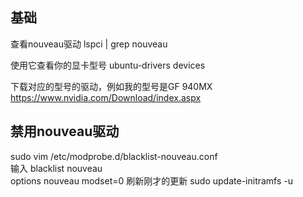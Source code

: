 ## 基础

查看nouveau驱动
lspci | grep nouveau

使用它查看你的显卡型号
ubuntu-drivers devices

下载对应的型号的驱动，例如我的型号是GF 940MX
https://www.nvidia.com/Download/index.aspx

## 禁用nouveau驱动
sudo vim /etc/modprobe.d/blacklist-nouveau.conf  
输入
blacklist nouveau  
options nouveau modset=0
刷新刚才的更新
sudo update-initramfs -u  
